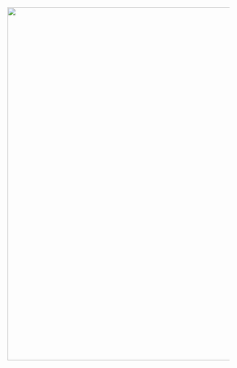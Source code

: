 <img src="https://github.com/user-attachments/assets/8b11b647-6a86-4a0f-bdb2-8944841fecf2" width="800px" />
